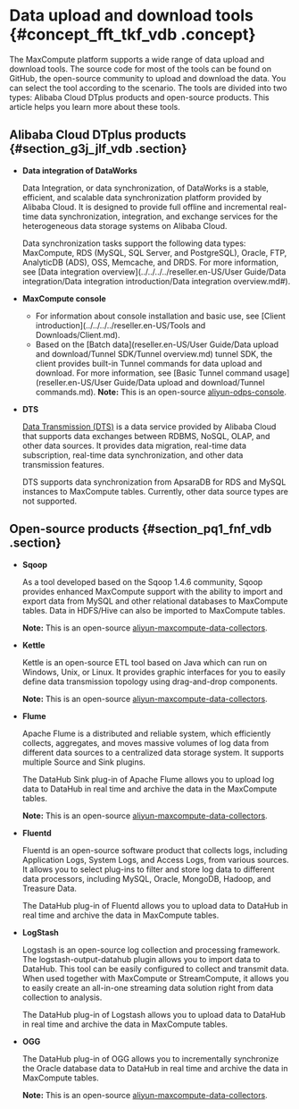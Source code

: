# Data upload and download tools {#concept_fft_tkf_vdb .concept}

The MaxCompute platform supports a wide range of data upload and download tools. The source code for most of the tools can be found on GitHub, the open-source community to upload and download the data. You can select the tool according to the scenario. The tools are divided into two types: Alibaba Cloud DTplus products and open-source products. This article helps you learn more about these tools.

## Alibaba Cloud DTplus products {#section_g3j_jlf_vdb .section}

-   **Data integration of DataWorks** 

    Data Integration, or data synchronization, of DataWorks is a stable, efficient, and scalable data synchronization platform provided by Alibaba Cloud. It is designed to provide full offline and incremental real-time data synchronization, integration, and exchange services for the heterogeneous data storage systems on Alibaba Cloud.

    Data synchronization tasks support the following data types: MaxCompute, RDS \(MySQL, SQL Server, and PostgreSQL\), Oracle, FTP, AnalyticDB \(ADS\), OSS, Memcache, and DRDS. For more information, see [Data integration overview](../../../../reseller.en-US/User Guide/Data integration/Data integration introduction/Data integration overview.md#).

-   **MaxCompute console** 

    -   For information about console installation and basic use, see [Client introduction](../../../../reseller.en-US/Tools and Downloads/Client.md).
    -   Based on the [Batch data](reseller.en-US/User Guide/Data upload and download/Tunnel SDK/Tunnel overview.md) tunnel SDK, the client provides built-in Tunnel commands for data upload and download. For more information, see [Basic Tunnel command usage](reseller.en-US/User Guide/Data upload and download/Tunnel commands.md).
    **Note:** This is an open-source [aliyun-odps-console](https://github.com/aliyun/aliyun-odps-console).

-   **DTS** 

    [Data Transmission \(DTS\)](https://www.alibabacloud.com/help/doc-detail/26592.html) is a data service provided by Alibaba Cloud that supports data exchanges between RDBMS, NoSQL, OLAP, and other data sources. It provides data migration, real-time data subscription, real-time data synchronization, and other data transmission features.

    DTS supports data synchronization from ApsaraDB for RDS and MySQL instances to MaxCompute tables. Currently, other data source types are not supported.


## Open-source products {#section_pq1_fnf_vdb .section}

-   **Sqoop** 

    As a tool developed based on the Sqoop 1.4.6 community, Sqoop provides enhanced MaxCompute support with the ability to import and export data from MySQL and other relational databases to MaxCompute tables. Data in HDFS/Hive can also be imported to MaxCompute tables.

    **Note:** This is an open-source [aliyun-maxcompute-data-collectors](https://github.com/aliyun/aliyun-maxcompute-data-collectors).

-   **Kettle** 

    Kettle is an open-source ETL tool based on Java which can run on Windows, Unix, or Linux. It provides graphic interfaces for you to easily define data transmission topology using drag-and-drop components.

    **Note:** This is an open-source [aliyun-maxcompute-data-collectors](https://github.com/aliyun/aliyun-maxcompute-data-collectors?spm=a2c4g.11186623.2.15.oSXp9R).

-   **Flume** 

    Apache Flume is a distributed and reliable system, which efficiently collects, aggregates, and moves massive volumes of log data from different data sources to a centralized data storage system. It supports multiple Source and Sink plugins.

    The DataHub Sink plug-in of Apache Flume allows you to upload log data to DataHub in real time and archive the data in the MaxCompute tables.

    **Note:** This is an open-source [aliyun-maxcompute-data-collectors](https://github.com/aliyun/aliyun-maxcompute-data-collectors?spm=a2c4g.11186623.2.17.oSXp9R).

-   **Fluentd** 

    Fluentd is an open-source software product that collects logs, including Application Logs, System Logs, and Access Logs, from various sources. It allows you to select plug-ins to filter and store log data to different data processors, including MySQL, Oracle, MongoDB, Hadoop, and Treasure Data.

    The DataHub plug-in of Fluentd allows you to upload data to DataHub in real time and archive the data in MaxCompute tables.

-   **LogStash** 

    Logstash is an open-source log collection and processing framework. The logstash-output-datahub plugin allows you to import data to DataHub. This tool can be easily configured to collect and transmit data. When used together with MaxCompute or StreamCompute, it allows you to easily create an all-in-one streaming data solution right from data collection to analysis.

    The DataHub plug-in of Logstash allows you to upload data to DataHub in real time and archive the data in MaxCompute tables.

-   **OGG** 

    The DataHub plug-in of OGG allows you to incrementally synchronize the Oracle database data to DataHub in real time and archive the data in MaxCompute tables.

    **Note:** This is an open-source [aliyun-maxcompute-data-collectors](https://github.com/aliyun/aliyun-maxcompute-data-collectors?spm=a2c4g.11186623.2.21.oSXp9R).


